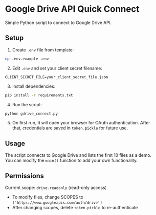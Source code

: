 # Google Drive API Quick Connect

Simple Python script to connect to Google Drive API.

## Setup

1. Create `.env` file from template:

```bash
cp .env.example .env
```

2. Edit `.env` and set your client secret filename:

```
CLIENT_SECRET_FILE=your_client_secret_file.json
```

3. Install dependencies:

```bash
pip install -r requirements.txt
```

4. Run the script:

```bash
python gdrive_connect.py
```

5. On first run, it will open your browser for OAuth authentication. After that, credentials are saved in `token.pickle` for future use.

## Usage

The script connects to Google Drive and lists the first 10 files as a demo. You can modify the `main()` function to add your own functionality.

## Permissions

Current scope: `drive.readonly` (read-only access)

- To modify files, change SCOPES to `['https://www.googleapis.com/auth/drive']`
- After changing scopes, delete `token.pickle` to re-authenticate
